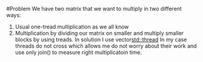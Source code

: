 #Problem
We have two matrix that we want to multiply in two different ways:
 1) Usual one-tread multiplication as we all know 
 2) Multiplication by dividing our matrix on smaller and multiply smaller blocks by using treads.
In solution I use vector<std::thread> 
In my case threads do not cross which allows me do not worry about their work and 
use only join() to measure right multiplicatoin time. 
